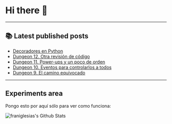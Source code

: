 # Hi there 👋

<!--
**franiglesias/franiglesias** is a ✨ _special_ ✨ repository because its `README.md` (this file) appears on your GitHub profile.

Here are some ideas to get you started:

- 🔭 I’m currently working on ...
- 🌱 I’m currently learning ...
- 👯 I’m looking to collaborate on ...
- 🤔 I’m looking for help with ...
- 💬 Ask me about ...
- 📫 How to reach me: ...
- 😄 Pronouns: ...
- ⚡ Fun fact: ...
-->


---

## 📚 Latest published posts
<!-- TB-FEED:START -->
- [Decoradores en Python](https://franiglesias.github.io/python-decorators/)
- [Dungeon 12. Otra revisión de código](https://franiglesias.github.io/dungeon-12/)
- [Dungeon 11. Power-ups y un poco de orden](https://franiglesias.github.io/dungeon-11/)
- [Dungeon 10. Eventos para controlarlos a todos](https://franiglesias.github.io/dungeon-10/)
- [Dungeon 9. El camino equivocado](https://franiglesias.github.io/dungeon-9/)
<!-- TB-FEED:END -->


---

## Experiments area

Pongo esto por aquí sólo para ver como funciona:

<img alt="franiglesias's Github Stats" src="https://github-readme-stats.vercel.app/api?username=franiglesias&show_icons=true&hide_border=true" />
